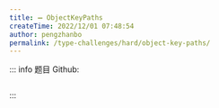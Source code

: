 ```yaml
---
title: ➖ ObjectKeyPaths
createTime: 2022/12/01 07:48:54
author: pengzhanbo
permalink: /type-challenges/hard/object-key-paths/
---
```


::: info 题目
Github: []()

```ts

```

:::
